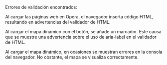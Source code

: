 Errores de validación encontrados:

Al cargar las páginas web en Opera, el navegador inserta código HTML, resultando en advertencias del validador de HTML.

Al cargar el mapa dinámico con el botón, se añade un marcador. Este causa que se muestre una advertencia sobre el uso de aria-label en el validador de HTML.

Al cargar el mapa dinámico, en ocasiones se muestran errores en la consola del navegador. No obstante, el mapa se visualiza correctamente.